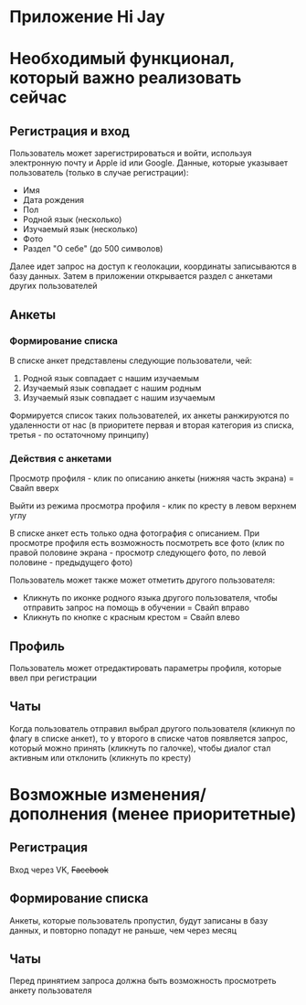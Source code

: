 # Приложение Hi Jay



# Необходимый функционал, который важно реализовать сейчас

## Регистрация и вход

Пользователь может зарегистрироваться и войти, используя электронную почту и Apple id или Google. Данные, которые указывает пользователь (только в случае регистрации): 

 - Имя
 - Дата рождения
 - Пол
 - Родной язык (несколько)
 - Изучаемый язык (несколько)
 - Фото
 - Раздел "О себе" (до 500 символов)

Далее идет запрос на доступ к геолокации, координаты записываются в базу данных. Затем в приложении открывается раздел с анкетами других пользователей

## Анкеты

### Формирование списка

В списке анкет представлены следующие пользователи, чей:

 1. Родной язык совпадает с нашим изучаемым
 2. Изучаемый язык совпадает с нашим родным
 3. Изучаемый язык совпадает с нашим изучаемым

Формируется список таких пользователей, их анкеты ранжируются по удаленности от нас (в приоритете первая и вторая категория из списка, третья - по остаточному принципу)

### Действия с анкетами

Просмотр профиля - клик по описанию анкеты (нижняя часть экрана) = Свайп вверх

Выйти из режима просмотра профиля - клик по кресту в левом верхнем углу

В списке анкет есть только одна фотография с описанием. При просмотре профиля есть возможность посмотреть все фото (клик по правой половине экрана - просмотр следующего фото, по левой половине - предыдущего фото)

Пользователь может также может отметить другого пользователя:

 - Кликнуть по иконке родного языка другого пользователя, чтобы отправить запрос на помощь в обучении = Свайп вправо
 - Кликнуть по кнопке с красным крестом = Свайп влево

## Профиль

Пользователь может отредактировать параметры профиля, которые ввел при регистрации

## Чаты

Когда пользователь отправил выбрал другого пользователя (кликнул по флагу в списке анкет), то у второго в списке чатов появляется запрос, который можно принять (кликнуть по галочке), чтобы диалог стал активным или отклонить (кликнуть по кресту)
  

# Возможные изменения/дополнения (менее приоритетные)

## Регистрация

Вход через VK, ~~Facebook~~

## Формирование списка

Анкеты, которые пользователь пропустил, будут записаны в базу данных, и повторно попадут не раньше, чем через месяц

## Чаты

Перед принятием запроса должна быть возможность просмотреть анкету пользователя
